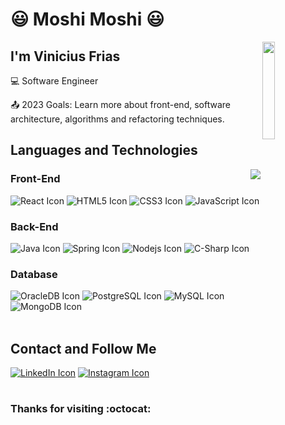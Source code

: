 # :smiley: Moshi Moshi :smiley:
<img align='right' src='https://c.tenor.com/jz5C4Uk8tVwAAAAC/vagabond.gif' width='20%'>



 


## I'm Vinicius Frias

 

:computer: Software Engineer              

:outbox_tray: 2023 Goals: Learn more about front-end, software architecture, algorithms and refactoring techniques.

## Languages and Technologies
<a href="https://github.com/vmofrias/github-readme-stats">
  <img align="right" src="https://github-readme-stats.vercel.app/api/top-langs/?username=vmofrias&layout=compact"/>
</a>
<h3> Front-End </h3>
<span><img src="https://img.shields.io/badge/React-20232A?style=for-the-badge&logo=react&logoColor=61DAFB" alt="React Icon"></span>
<span><img margin-left="5px" src="https://img.shields.io/badge/HTML5-E34F26?style=for-the-badge&logo=html5&logoColor=white" alt="HTML5 Icon"></span>
<span><img src="https://img.shields.io/badge/CSS3-1572B6?style=for-the-badge&logo=css3&logoColor=white" alt="CSS3 Icon"></span>
<span><img src="https://img.shields.io/badge/JavaScript-F7DF1E?style=for-the-badge&logo=javascript&logoColor=black" alt="JavaScript Icon"></span>

<h3> Back-End </h3>
<span><img src="https://img.shields.io/badge/Java-ED8B00?style=for-the-badge&logo=java&logoColor=white" alt="Java Icon"></span>
<span><img src="https://img.shields.io/badge/Spring-6DB33F?style=for-the-badge&logo=spring&logoColor=white" alt="Spring Icon"></span>
<span><img src="https://img.shields.io/badge/Node.js-339933?style=for-the-badge&logo=nodedotjs&logoColor=white" alt="Nodejs Icon"></span>
<span><img src="https://img.shields.io/badge/C%23-239120?style=for-the-badge&logo=c-sharp&logoColor=white" alt="C-Sharp Icon"></span>


<h3> Database </h3>

<span><img src="https://img.shields.io/badge/Oracle-F80000?style=for-the-badge&logo=oracle&logoColor=black" alt="OracleDB Icon"></span>
<span><img src="https://img.shields.io/badge/PostgreSQL-316192?style=for-the-badge&logo=postgresql&logoColor=white" alt="PostgreSQL Icon"></span>
<span><img src="https://img.shields.io/badge/MySQL-00000F?style=for-the-badge&logo=mysql&logoColor=white" alt="MySQL Icon"></span>
<span><img src="https://img.shields.io/badge/MongoDB-4EA94B?style=for-the-badge&logo=mongodb&logoColor=white" alt="MongoDB Icon"></span>
<br><br>

## Contact and Follow Me
<span><a href="https://www.linkedin.com/in/vmof/" target="_blank"><img src="https://img.shields.io/badge/LinkedIn-0077B5?style=for-the-badge&logo=linkedin&logoColor=white" alt="LinkedIn Icon"></a></span>
<span><a href="https://www.instagram.com/vinicius_mf_/" target="_blank"><img src="https://img.shields.io/badge/Instagram-E4405F?style=for-the-badge&logo=instagram&logoColor=white" alt="Instagram Icon"></a></span>
#
### Thanks for visiting :octocat:

